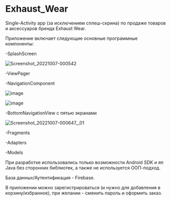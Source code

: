 # Exhaust_Wear
Single-Activity app (за исключением сплеш-скрина) по продаже товаров и аксессуаров бренда Exhaust Wear.

Приложение включает следующие основные программные компоненты:

-SplashScreen

![Screenshot_20221007-000542](https://user-images.githubusercontent.com/78624195/194418918-6bef19eb-d1f2-46b9-9ace-83357095e3e7.jpg)


-ViewPager

-NavigationComponent

![image](https://user-images.githubusercontent.com/78624195/194419189-4aa10932-38c0-4109-9b66-ab8a46f3ff07.png)


![image](https://user-images.githubusercontent.com/78624195/194419285-81359b8b-0b68-4845-9a74-280606d5180d.png)


-BottomNavigationView с пятью экранами

![Screenshot_20221007-000647__01](https://user-images.githubusercontent.com/78624195/194419361-9851d678-ceac-47d4-aa0b-12d447708d73.jpg)


-Fragments

-Adapters

-Models

При разработке использовались только возможности Android SDK и яп Java без сторонних библиотек, а также не используется ООП-подход.

База данных/Аутентификация - Firebase.

В приложении можно зарегистрироваться (и нужно для добавления в корзину/избранное), при желании - сменить пароль и оформить заказ.



